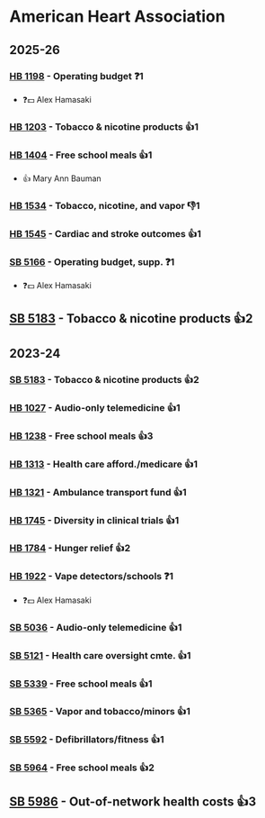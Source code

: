# American Heart Association
## 2025-26

### [HB 1198](/bill/2025-26/hb/1198/) - Operating budget   ❓1
* ❓💵 Alex Hamasaki

### [HB 1203](/bill/2025-26/hb/1203/) - Tobacco & nicotine products 👍1  

### [HB 1404](/bill/2025-26/hb/1404/) - Free school meals 👍1  
* 👍 Mary Ann Bauman

### [HB 1534](/bill/2025-26/hb/1534/) - Tobacco, nicotine, and vapor  👎1 

### [HB 1545](/bill/2025-26/hb/1545/) - Cardiac and stroke outcomes 👍1  

### [SB 5166](/bill/2025-26/sb/5166/) - Operating budget, supp.   ❓1
* ❓💵 Alex Hamasaki

## [SB 5183](/bill/2025-26/sb/5183/) - Tobacco & nicotine products 👍2  

## 2023-24

### [SB 5183](/bill/2023-24/sb/5183/) - Tobacco & nicotine products 👍2  

### [HB 1027](/bill/2023-24/hb/1027/) - Audio-only telemedicine 👍1  

### [HB 1238](/bill/2023-24/hb/1238/) - Free school meals 👍3  

### [HB 1313](/bill/2023-24/hb/1313/) - Health care afford./medicare 👍1  

### [HB 1321](/bill/2023-24/hb/1321/) - Ambulance transport fund 👍1  

### [HB 1745](/bill/2023-24/hb/1745/) - Diversity in clinical trials 👍1  

### [HB 1784](/bill/2023-24/hb/1784/) - Hunger relief 👍2  

### [HB 1922](/bill/2023-24/hb/1922/) - Vape detectors/schools   ❓1
* ❓💵 Alex Hamasaki

### [SB 5036](/bill/2023-24/sb/5036/) - Audio-only telemedicine 👍1  

### [SB 5121](/bill/2023-24/sb/5121/) - Health care oversight cmte. 👍1  

### [SB 5339](/bill/2023-24/sb/5339/) - Free school meals 👍1  

### [SB 5365](/bill/2023-24/sb/5365/) - Vapor and tobacco/minors 👍1  

### [SB 5592](/bill/2023-24/sb/5592/) - Defibrillators/fitness 👍1  

### [SB 5964](/bill/2023-24/sb/5964/) - Free school meals 👍2  

## [SB 5986](/bill/2023-24/sb/5986/) - Out-of-network health costs 👍3  
